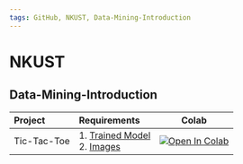 ```yaml
---
tags: GitHub, NKUST, Data-Mining-Introduction
---
```


# **NKUST**
## **Data-Mining-Introduction**

|Project    |Requirements|Colab     | 
|:----------|:-----------|:--------:| 
|Tic-Tac-Toe|1. [Trained Model](https://github.com/hsiangjenli/NKUST/blob/main/Data-Mining-Introduction/Teachable%20Machine/OneToNine.h5)<br>2. [Images](https://github.com/hsiangjenli/NKUST/tree/main/Data-Mining-Introduction/Images)|[![Open In Colab](https://colab.research.google.com/assets/colab-badge.svg)](https://colab.research.google.com/github/hsiangjenli/NKUST/blob/main/Data-Mining-Introduction/NKUST-DM-Final--1.ipynb)|

